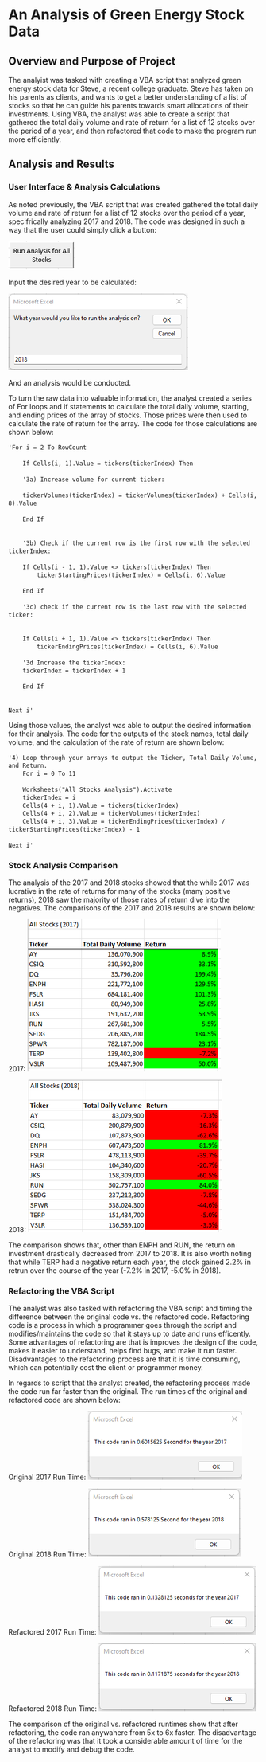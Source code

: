 # An Analysis of Green Energy Stock Data

## Overview and Purpose of Project
The analyist was tasked with creating a VBA script that analyzed green energy stock data for Steve, a recent college graduate.  Steve has taken on his parents as clients, and wants to get a better understanding of a list of stocks so that he can guide his parents towards smart allocations of their investments.  Using VBA, the analyst was able to create a script that gathered the total daily volume and rate of return for a list of 12 stocks over the period of a year, and then refactored that code to make the program run more efficiently. 

## Analysis and Results

### User Interface & Analysis Calculations
As noted previously, the VBA script that was created gathered the total daily volume and rate of return for a list of 12 stocks over the period of a year, specifrically analyzing 2017 and 2018.  The code was designed in such a way that the user could simply click a button:

![Run_Analysis_Button.png](https://github.com/hillmanj1995/stock-analysis/blob/main/Resources/Run_Analysis_Button.png)

Input the desired year to be calculated:

![Input_box.png](https://github.com/hillmanj1995/stock-analysis/blob/main/Resources/Input_box.png)

And an analysis would be conducted.

To turn the raw data into valuable information, the analyst created a series of For loops and if statements to calculate the total daily volume, starting, and ending prices of the array of stocks.  Those prices were then used to calculate the rate of return for the array.  The code for those calculations are shown below:

    'For i = 2 To RowCount      

        If Cells(i, 1).Value = tickers(tickerIndex) Then
            
        '3a) Increase volume for current ticker:
        
        tickerVolumes(tickerIndex) = tickerVolumes(tickerIndex) + Cells(i, 8).Value
        
        End If
            
           
        '3b) Check if the current row is the first row with the selected tickerIndex:
        
        If Cells(i - 1, 1).Value <> tickers(tickerIndex) Then
            tickerStartingPrices(tickerIndex) = Cells(i, 6).Value
        
        End If
        
        '3c) check if the current row is the last row with the selected ticker:
        
            
        If Cells(i + 1, 1).Value <> tickers(tickerIndex) Then
            tickerEndingPrices(tickerIndex) = Cells(i, 6).Value
        
        '3d Increase the tickerIndex:
        tickerIndex = tickerIndex + 1
        
        End If
        
        
    Next i'

Using those values, the analyst was able to output the desired information for their analysis.  The code for the outputs of the stock names, total daily volume, and the calculation of the rate of return are shown below:

    '4) Loop through your arrays to output the Ticker, Total Daily Volume, and Return.
        For i = 0 To 11
        
        Worksheets("All Stocks Analysis").Activate
        tickerIndex = i
        Cells(4 + i, 1).Value = tickers(tickerIndex)
        Cells(4 + i, 2).Value = tickerVolumes(tickerIndex)
        Cells(4 + i, 3).Value = tickerEndingPrices(tickerIndex) / tickerStartingPrices(tickerIndex) - 1
        
    Next i'

### Stock Analysis Comparison
The analysis of the 2017 and 2018 stocks showed that the while 2017 was lucrative in the rate of returns for many of the stocks (many positive returns), 2018 saw the majority of those rates of return dive into the negatives.  The comparisons of the 2017 and 2018 results are shown below:

2017:
![2017_All_Stocks.png](https://github.com/hillmanj1995/stock-analysis/blob/main/Resources/2017_All_Stocks.png)

2018:
![2018_All_Stocks.png](https://github.com/hillmanj1995/stock-analysis/blob/main/Resources/2018_All_Stocks.png)

The comparison shows that, other than ENPH and RUN, the return on investment drastically decreased from 2017 to 2018.  It is also worth noting that while TERP had a negative return each year, the stock gained 2.2% in retrun over the course of the year (-7.2% in 2017, -5.0% in 2018).

### Refactoring the VBA Script
The analyst was also tasked with refactoring the VBA script and timing the difference between the original code vs. the refactored code.  Refactoring code is a process in which a programmer goes through the script and modifies/maintains the code so that it stays up to date and runs efficently.  Some advantages of refactoring are that is improves the design of the code, makes it easier to understand, helps find bugs, and make it run faster.  Disadvantages to the refactoring process are that it is time consuming, which can potentially cost the client or programmer money.  

In regards to script that the analyst created, the refactoring process made the code run far faster than the original.  The run times of the original and refactored code are shown below:

Original 2017 Run Time:
![2017_AllStocksAnalysis_Runtime.png](https://github.com/hillmanj1995/stock-analysis/blob/main/Resources/2017_AllStocksAnalysis_Runtime.png)

Original 2018 Run Time:
![2018_AllStocksAnalysis_Runtime.png](https://github.com/hillmanj1995/stock-analysis/blob/main/Resources/2018_AllStocksAnalysis_Runtime.png)

Refactored 2017 Run Time:
![2017_AllStocksAnalysis_Refactored_Runtime.png](https://github.com/hillmanj1995/stock-analysis/blob/main/Resources/2017_AllStocksAnalysis_Refactored_Runtime.png)

Refactored 2018 Run Time:
![2018_AllStocksAnalysis_Refactored_Runtime.png](https://github.com/hillmanj1995/stock-analysis/blob/main/Resources/2018_AllStocksAnalysis_Refactored_Runtime.png)

The comparison of the original vs. refactored runtimes show that after refactoring, the code ran anywahere from 5x to 6x faster.  The disadvantage of the refactoring was that it took a considerable amount of time for the analyst to modify and debug the code. 
